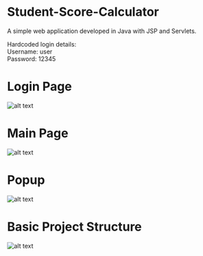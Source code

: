 # Student-Score-Calculator
A simple web application developed in Java with JSP and Servlets.

Hardcoded login details:<br />
Username: user<br />
Password: 12345<br />

# Login Page
![alt text](https://i.ibb.co/GJZvtcK/Screen1.png)

# Main Page
![alt text](https://i.ibb.co/0rsCLbq/Screen-2.png)

# Popup
![alt text](https://i.ibb.co/mqWDstM/Screen3.png)

# Basic Project Structure
![alt text](https://i.ibb.co/gMZY0P4/Screen-4.png)

